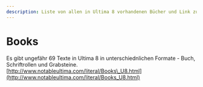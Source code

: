 ```yaml
---
description: Liste von allen in Ultima 8 vorhandenen Bücher und Link zu deren Texten
---
```


# Books

Es gibt ungefähr 69 Texte in Ultima 8 in unterschiednlichen Formate - Buch, Schriftrollen und Grabsteine. [http://www.notableultima.com/literal/Books\_U8.html](http://www.notableultima.com/literal/Books_U8.html)


